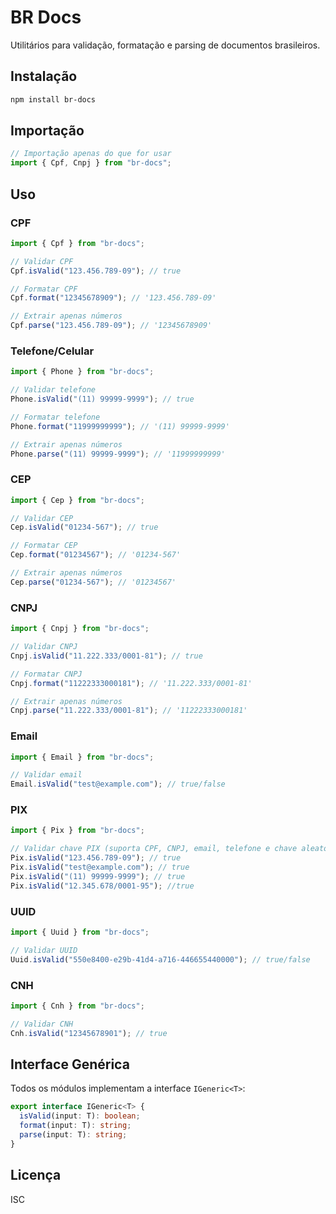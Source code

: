 # BR Docs

Utilitários para validação, formatação e parsing de documentos brasileiros.

## Instalação

```bash
npm install br-docs
```

## Importação

```typescript
// Importação apenas do que for usar
import { Cpf, Cnpj } from "br-docs";
```

## Uso

### CPF

```typescript
import { Cpf } from "br-docs";

// Validar CPF
Cpf.isValid("123.456.789-09"); // true

// Formatar CPF
Cpf.format("12345678909"); // '123.456.789-09'

// Extrair apenas números
Cpf.parse("123.456.789-09"); // '12345678909'
```

### Telefone/Celular

```typescript
import { Phone } from "br-docs";

// Validar telefone
Phone.isValid("(11) 99999-9999"); // true

// Formatar telefone
Phone.format("11999999999"); // '(11) 99999-9999'

// Extrair apenas números
Phone.parse("(11) 99999-9999"); // '11999999999'
```

### CEP

```typescript
import { Cep } from "br-docs";

// Validar CEP
Cep.isValid("01234-567"); // true

// Formatar CEP
Cep.format("01234567"); // '01234-567'

// Extrair apenas números
Cep.parse("01234-567"); // '01234567'
```

### CNPJ

```typescript
import { Cnpj } from "br-docs";

// Validar CNPJ
Cnpj.isValid("11.222.333/0001-81"); // true

// Formatar CNPJ
Cnpj.format("11222333000181"); // '11.222.333/0001-81'

// Extrair apenas números
Cnpj.parse("11.222.333/0001-81"); // '11222333000181'
```

### Email

```typescript
import { Email } from "br-docs";

// Validar email
Email.isValid("test@example.com"); // true/false
```

### PIX

```typescript
import { Pix } from "br-docs";

// Validar chave PIX (suporta CPF, CNPJ, email, telefone e chave aleatória)
Pix.isValid("123.456.789-09"); // true
Pix.isValid("test@example.com"); // true
Pix.isValid("(11) 99999-9999"); // true
Pix.isValid("12.345.678/0001-95"); //true
```

### UUID

```typescript
import { Uuid } from "br-docs";

// Validar UUID
Uuid.isValid("550e8400-e29b-41d4-a716-446655440000"); // true/false
```

### CNH

```typescript
import { Cnh } from "br-docs";

// Validar CNH
Cnh.isValid("12345678901"); // true
```

## Interface Genérica

Todos os módulos implementam a interface `IGeneric<T>`:

```typescript
export interface IGeneric<T> {
  isValid(input: T): boolean;
  format(input: T): string;
  parse(input: T): string;
}
```

## Licença

ISC
